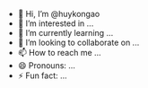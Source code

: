 - 👋 Hi, I’m @huykongao
- 👀 I’m interested in ...
- 🌱 I’m currently learning ...
- 💞️ I’m looking to collaborate on ...
- 📫 How to reach me ...
- 😄 Pronouns: ...
- ⚡ Fun fact: ...

<!---
huykongao/huykongao is a ✨ special ✨ repository because its `README.md` (this file) appears on your GitHub profile.
You can click the Preview link to take a look at your changes.
--->
